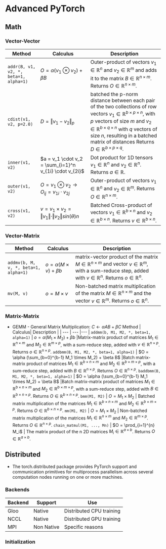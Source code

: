 # Advanced PyTorch

## Math

### Vector-Vector
Method | Calculus| Description |
| --- | --- |--- |
```addr(B, v1, v2, *, beta=1, alpha=1)``` | $O = \alpha (v_1 \otimes v_2) + \beta B$ | Outer-product of vectors $v_1 \in \mathbb{R}^{n}$ and $v_2 \in \mathbb{R}^{m}$ and adds it to the matrix $B \in \mathbb{R}^{n \times m}$.  Returns $O \in \mathbb{R}^{n \times m}$.
```cdist(v1, v2, p=2.0)``` | $D = \Vert v_1 - v_2\Vert_p$  | batched the p-norm distance between each pair of the two collections of row vectors $v_1 \in \mathbb{R}^{b \times p \times n}$, with $p$ vectors of size $m$ and $v_2 \in \mathbb{R}^{b \times q \times n}$ with $q$ vectors of size $n$, resulting in a batched matrix of distances Returns $D \in \mathbb{R}^{b \times p \times q}$.
```inner(v1, v2)``` | $a = v_1 \cdot v_2 = \sum_{i=1}^n v_{1i} \cdot v_{2i}$  | Dot product for 1D tensors $v_1 \in \mathbb{R}^{n}$ and $v_2 \in \mathbb{R}^{n}$.  Returns $a \in \mathbb{R}$.
```outer(v1, v2)``` | $O = v_1 \otimes v_2 \rightarrow O_{ij} = v_{1i} \cdot v_{2j}$ | Outer-product of vectors $v_1 \in \mathbb{R}^{n}$ and $v_2 \in \mathbb{R}^{m}$.  Returns $O \in \mathbb{R}^{n \times m}$.
```cross(v1, v2)``` | $v = v_1 \times v_2 = \Vert v_1\Vert \cdot \Vert v_2 \Vert sin(\theta) n$ | Batched Cross-product of vectors $v_1 \in \mathbb{R}^{b \times n}$ and $v_2 \in \mathbb{R}^{b \times n}$.  Returns $v \in \mathbb{R}^{b \times n}$.


### Vector-Matrix
Method | Calculus| Description |
| --- | --- |--- |
```addmv(b, M, v, *, beta=1, alpha=1)``` | $o = \alpha (M \times v) + \beta b$ | matrix-vector product of the matrix $M \in \mathbb{R}^{n \times m}$ and vector $v \in \mathbb{R}^{m}$, with a sum-reduce step, added with $v \in \mathbb{R}^{n}$.  Returns $o \in \mathbb{R}^{n}$.
```mv(M, v)``` | $o = M \times v$ |  Non-batched matrix multiplication of the matrix $M \in \mathbb{R}^{n \times m}$ and the vector $v \in \mathbb{R}^{m}$. Returns $o \in \mathbb{R}^{n}$.

### Matrix-Matrix
- GEMM - General Matrix Multiplication: $C \leftarrow \alpha AB + \beta C$
Method | Calculus| Description |
| --- | --- |--- |
```addmm(b, M1, M2, *, beta=1, alpha=1)``` | $o = \alpha (M_1 \times M_2) + \beta b$ |Matrix-matrix product of matrices $M_1 \in \mathbb{R}^{n \times m}$ and $M_2 \in \mathbb{R}^{m \times p}$, with a sum-reduce step, added with $v \in \mathbb{R}^{n \times p}$. Returns $o \in \mathbb{R}^{n \times p}$.
```addbmm(B, M1, M2, *, beta=1, alpha=1)``` | $O = \alpha (\sum_{b=0}^{b-1} M_1 \times M_2)  + \beta B$ |Batch matrix-matrix product of matrices $M_1 \in \mathbb{R}^{b\times n \times m}$ and $M_2 \in \mathbb{R}^{b\times m \times p}$, with a sum-reduce step, added with $B \in \mathbb{R}^{n \times p}$. Returns $O \in \mathbb{R}^{n \times p}$.
```baddbmm(B, M1, M2, *, beta=1, alpha=1)``` | $O = \alpha (\sum_{b=0}^{b-1} M_1 \times M_2)  + \beta B$ |Batch matrix-matrix product of matrices $M_1 \in \mathbb{R}^{b\times n \times m}$ and $M_2 \in \mathbb{R}^{b\times m \times p}$, with a sum-reduce step, added with $B \in \mathbb{R}^{b \times n \times p}$. Returns $O \in \mathbb{R}^{b \times n \times p}$.
```bmm(M1, M2)``` | $O = M_1 \times M_2$ |  Batched matrix multiplication of the matrices $M_1 \in \mathbb{R}^{b \times n \times m}$ and $M_2 \in \mathbb{R}^{b \times m \times p}$. Returns $O \in \mathbb{R}^{b \times n \times p}$.
```mm(M1, M2)``` | $O = M_1 \times M_2$ |  Non-batched matrix multiplication of the matrices $M_1 \in \mathbb{R}^{n \times m}$ and $M_2 \in \mathbb{R}^{m \times p}$. Returns $O \in \mathbb{R}^{n \times p}$.
```chain_matmul(M1, ..., Mn)``` | $O = \prod_{i=1}^{n} M_i$ | The matrix product of the n 2D matrices $M_i \in \mathbb{R}^{a \times b}$. Returns $O \in \mathbb{R}^{a \times b}$.

## Distributed
- The torch.distributed package provides PyTorch support and communication primitives for multiprocess parallelism across several computation nodes running on one or more machines. 
### Backends
| Backend | Support | Use |
| --- | --- |--- |
| Gloo | Native | Distributed CPU training |
| NCCL | Native | Distributed GPU training |
| MPI | Non Native | Specific reasons |

### Initialization
